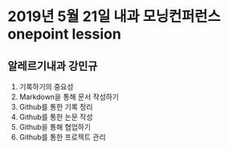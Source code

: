 2019년 5월 21일 내과 모닝컨퍼런스 onepoint lession
===========
**알레르기내과 강민규**
-----------

1. 기록하기의 중요성
2. Markdown을 통해 문서 작성하기
3. Github를 통한 기록 정리
4. Github를 통한 논문 작성
4. Github을 통해 협업하기
5. Github를 통한 프로젝트 관리

